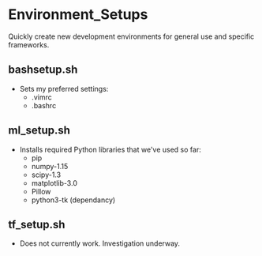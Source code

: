 # Environment_Setups
Quickly create new development environments for general use and specific frameworks.
## bashsetup.sh
* Sets my preferred settings:
    * .vimrc
    * .bashrc

## ml_setup.sh
* Installs required Python libraries that we've used so far:
    * pip
    * numpy-1.15
    * scipy-1.3
    * matplotlib-3.0
    * Pillow
    * python3-tk (dependancy)

## tf_setup.sh
* Does not currently work. Investigation underway.
